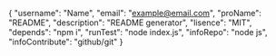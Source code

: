 {
	"username": "Name",
	"email": "example@email.com",
	"proName": "README",
	"description": "README generator",
	"lisence": "MIT",
	"depends": "npm i",
	"runTest": "node index.js",
	"infoRepo": "node js",
	"infoContribute": "github/git"
}